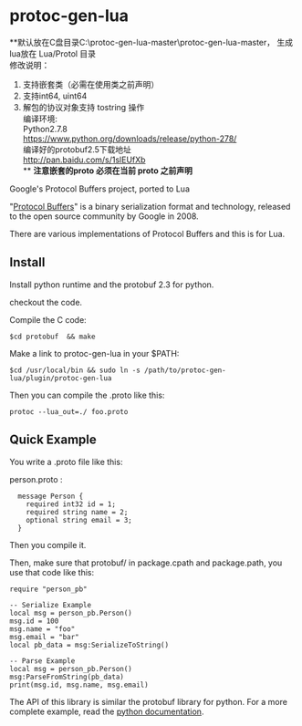 protoc-gen-lua
==============
**默认放在C盘目录C:\protoc-gen-lua-master\protoc-gen-lua-master， 生成lua放在 Lua/Protol 目录<br>
修改说明：<br>
1. 支持嵌套类（必需在使用类之前声明）<br>
2. 支持int64, uint64 <br>
3. 解包的协议对象支持 tostring 操作 <br>
编译环境: <br>
Python2.7.8<br>
https://www.python.org/downloads/release/python-278/ <br>
编译好的protobuf2.5下载地址<br>
http://pan.baidu.com/s/1slEUfXb<br>
**
**注意嵌套的proto 必须在当前 proto 之前声明**

Google's Protocol Buffers project, ported to Lua

"[Protocol Buffers](http://code.google.com/p/protobuf/)" is a binary serialization format and technology, released to the open source community by Google in 2008.

There are various implementations of Protocol Buffers and this is for Lua.

## Install

Install python runtime and the protobuf 2.3 for python.

checkout the code.

Compile the C code:

`$cd protobuf  && make`

Make a link to protoc-gen-lua  in your $PATH:

`$cd /usr/local/bin && sudo ln -s /path/to/protoc-gen-lua/plugin/protoc-gen-lua`

Then you can compile the .proto like this:

`protoc --lua_out=./ foo.proto`


## Quick Example
You write a .proto file like this:

person.proto :
```
  message Person {
    required int32 id = 1;
    required string name = 2;
    optional string email = 3;
  }
```

Then you compile it.

Then,  make sure that protobuf/ in package.cpath and package.path,  you use that code like this:

```
require "person_pb"

-- Serialize Example
local msg = person_pb.Person()
msg.id = 100
msg.name = "foo"
msg.email = "bar"
local pb_data = msg:SerializeToString()

-- Parse Example
local msg = person_pb.Person()
msg:ParseFromString(pb_data)
print(msg.id, msg.name, msg.email)
```

The API of this library is similar the protobuf library for python.
For a more complete example,  read the [python documentation](http://code.google.com/apis/protocolbuffers/docs/pythontutorial.html).


